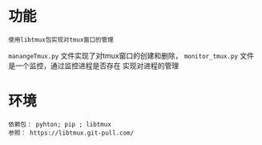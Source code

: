 功能
====
    使用libtmux包实现对tmux窗口的管理


`manangeTmux.py` 文件实现了对tmux窗口的创建和删除， `monitor_tmux.py` 文件
是一个监控，通过监控进程是否存在 实现对进程的管理
# 环境
    依赖包： pyhton; pip ; libtmux
    参照： https://libtmux.git-pull.com/
    


